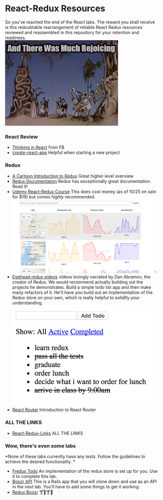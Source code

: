 # React-Redux Resources
So you've reached the end of the React labs. The reward you shall receive is this redoubtable rearrangement of reliable React Redux resources reviewed and reassembled in this repository for your retention and readiness.    
![Rejoice](images/giphy.gif)


### React Review
+ [Thinking in React](https://facebook.github.io/react/docs/thinking-in-react.html) from FB     
+ [create-react-app](https://github.com/facebookincubator/create-react-app) Helpful when starting a new project
### Redux
+ [A Cartoon Introduction to Redux](https://code-cartoons.com/a-cartoon-intro-to-redux-3afb775501a6#.5m2e47a72) Great higher level overview        
+ [Redux Documentation](http://redux.js.org/index.html) Redux has exceptionally great documentation. Read it!     
+ [Udemy React-Redux Course](https://www.udemy.com/react-redux/) This does cost money (as of 10/25 on sale for $19) but comes *highly* recommended.       ![somehting you'll build in the udemy course](images/udemy.png)     
+ [Egghead redux videos](https://egghead.io/courses/getting-started-with-redux)  videos lovingly narrated by Dan Abramov, the creator of Redux. We would recommend actually building out the projects he demonstrates.  Build a simple todo list app and then make many refactors of it. He'll have you build out an implementation of the Redux store on your own, which is really helpful to solidify your understanding.      ![somehting you'll build in the egghead course](images/egghead.png)     
+ [React Router](https://github.com/reactjs/react-router-tutorial)  Introduction to React Router


### ALL THE LINKS
+ [React-Redux-Links](https://github.com/markerikson/react-redux-links)
ALL THE LINKS

### Wow, there's even some labs
*None of these labs currently have any tests. Follow the guidelines to achieve the desired functionality. *     

+ [Fredux Todo](https://github.com/learn-co-curriculum/fredux-todo-list) An implementation of the redux store is set up for you. Use it to complete this lab.     
+ [Boozr API](https://github.com/learn-co-curriculum/boozer-api-web-0716) This is a  Rails app that you will clone down and use as an API in the next lab. You'll have to add some things to get it working.      
+ [Redux Boozr](https://github.com/learn-co-curriculum/redux-boozer-with-api) 🍸🍹🍸🍹     
